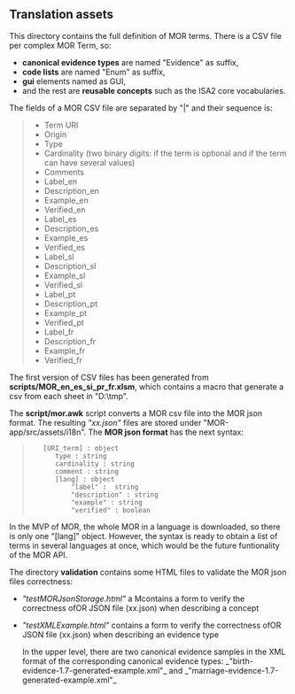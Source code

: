 ## Translation assets

This directory contains the full definition of MOR terms. There is a CSV file per complex MOR Term, so:
* **canonical evidence types** are named "Evidence" as suffix, 
* **code lists** are named "Enum" as suffix, 
* **gui** elements named as GUI,
* and the rest are **reusable concepts** such as the ISA2 core vocabularies.

The fields of a MOR CSV file are separated by "|" and their sequence is:
>	* Term URI
>	* Origin
>	* Type
>	* Cardinality (two binary digits:  if the term is optional and  if the term can have several values)
>	* Comments
>	* Label_en
>	* Description_en
>	* Example_en
>	* Verified_en
>	* Label_es
>	* Description_es
>	* Example_es
>	* Verified_es
>	* Label_sl
>	* Description_sl
>	* Example_sl
>	* Verified_sl
>	* Label_pt
>	* Description_pt
>	* Example_pt
>	* Verified_pt
>	* Label_fr
>	* Description_fr
>	* Example_fr
>	* Verified_fr

The first version of CSV files has been generated from **scripts/MOR_en_es_si_pr_fr.xlsm**, which contains a macro that generate a csv from each sheet in "D:\tmp". 

The **script/mor.awk** script converts a MOR csv file into the MOR json format. The resulting _"xx.json"_ files are stored under "MOR-app/src/assets/i18n".
The **MOR json format** has the next syntax:
>	     [URI_term] : object
>	     	type : string
>	     	cardinality : string
>	     	comment : string
>	     	[lang] : object
>	     		"label" :  string
>	     		"description" : string
>	     		"example" : string
>	     		"verified" : boolean

In the MVP of MOR, the whole MOR in a language is downloaded, so there is only one "[lang]" object. However, the syntax is ready to obtain a list of terms in several languages at once, which would be the future funtionality of the MOR API.

The directory **validation** contains some HTML files to validate the MOR json files correctness:
* _"testMORJsonStorage.html"_  a Mcontains a form to verify the correctness ofOR JSON file (xx.json) when describing a concept 
 
* _"testXMLExample.html"_ contains a form to verify the correctness ofOR JSON file (xx.json) when describing an evidence type
	<p>In the upper level, there are two canonical evidence samples in the XML format of the corresponding canonical evidence types: _"birth-evidence-1.7-generated-example.xml"_   and   _"marriage-evidence-1.7-generated-example.xml"_ </p>

